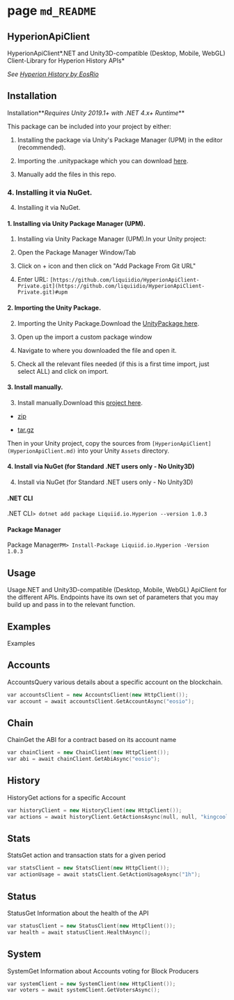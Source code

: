 # page `md_README` 

[](https://github.com/liquiidio/HyperionApiClient-Private/actions/workflows/build.yml)[](https://github.com/liquiidio/HyperionApiClient-Private/actions/workflows/test.yml)[](https://github.com/liquiidio/HyperionApiClient-Private/actions/workflows/docs.yml)[](https://github.com/liquiidio/HyperionApiClient-Private/actions/workflows/deploy.yml)

## HyperionApiClient
HyperionApiClient*.NET and Unity3D-compatible (Desktop, Mobile, WebGL) Client-Library for Hyperion History APIs*

*See [Hyperion History by EosRio](https://eosrio.io/hyperion/)*

## Installation
Installation**_Requires Unity 2019.1+ with .NET 4.x+ Runtime_**

This package can be included into your project by either:

1. Installing the package via Unity's Package Manager (UPM) in the editor (recommended).

1. Importing the .unitypackage which you can download [here](https://github.com/liquiidio/HyperionApiClient-Private/releases/latest/download/hyperion.unitypackage).

1. Manually add the files in this repo. 

### 4. Installing it via NuGet.
4. Installing it via NuGet.

#### 1. Installing via Unity Package Manager (UPM).
1. Installing via Unity Package Manager (UPM).In your Unity project:

1. Open the Package Manager Window/Tab

1. Click on + icon and then click on "Add Package From Git URL"

1. Enter URL: `[https://github.com/liquiidio/HyperionApiClient-Private.git](https://github.com/liquiidio/HyperionApiClient-Private.git)#upm`

#### 2. Importing the Unity Package.
2. Importing the Unity Package.Download the [UnityPackage here](https://github.com/liquiidio/HyperionApiClient-Private/releases/latest/download/hyperion.unitypackage).

1. Open up the import a custom package window

1. Navigate to where you downloaded the file and open it.

1. Check all the relevant files needed (if this is a first time import, just select ALL) and click on import.

#### 3. Install manually.
3. Install manually.Download this [project here](https://github.com/liquiidio/HyperionApiClient-Private/releases/latest).

* [zip](https://github.com/liquiidio/HyperionApiClient-Private/archive/refs/tags/1.0.10.zip)

* [tar.gz](https://github.com/liquiidio/HyperionApiClient-Private/archive/refs/tags/1.0.10.tar.gz)

Then in your Unity project, copy the sources from `[HyperionApiClient](HyperionApiClient.md)` into your Unity `Assets` directory.

#### 4. Install via NuGet (for Standard .NET users only - No Unity3D)
4. Install via NuGet (for Standard .NET users only - No Unity3D)
#### .NET CLI
.NET CLI`> dotnet add package Liquiid.io.Hyperion --version 1.0.3`

#### Package Manager
Package Manager`PM> Install-Package Liquiid.io.Hyperion -Version 1.0.3`

## Usage
Usage.NET and Unity3D-compatible (Desktop, Mobile, WebGL) ApiClient for the different APIs. Endpoints have its own set of parameters that you may build up and pass in to the relevant function.

## Examples
Examples
## Accounts
AccountsQuery various details about a specific account on the blockchain. 
```cpp
var accountsClient = new AccountsClient(new HttpClient());
var account = await accountsClient.GetAccountAsync("eosio");
```

## Chain
ChainGet the ABI for a contract based on its account name 
```cpp
var chainClient = new ChainClient(new HttpClient());
var abi = await chainClient.GetAbiAsync("eosio");
```

## History
HistoryGet actions for a specific Account 
```cpp
var historyClient = new HistoryClient(new HttpClient());
var actions = await historyClient.GetActionsAsync(null, null, "kingcoolcorv");
```

## Stats
StatsGet action and transaction stats for a given period 
```cpp
var statsClient = new StatsClient(new HttpClient());
var actionUsage = await statsClient.GetActionUsageAsync("1h");
```

## Status
StatusGet Information about the health of the API 
```cpp
var statusClient = new StatusClient(new HttpClient());
var health = await statusClient.HealthAsync();
```

## System
SystemGet Information about Accounts voting for Block Producers 
```cpp
var systemClient = new SystemClient(new HttpClient());
var voters = await systemClient.GetVotersAsync();
```

